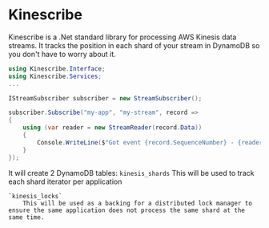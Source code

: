 # Kinescribe

Kinescribe is a .Net standard library for processing AWS Kinesis data streams.
It tracks the position in each shard of your stream in DynamoDB so you don't have to worry about it.

```c#
using Kinescribe.Interface;
using Kinescribe.Services;
...

IStreamSubscriber subscriber = new StreamSubscriber();

subscriber.Subscribe("my-app", "my-stream", record =>
{
    using (var reader = new StreamReader(record.Data))
    {
        Console.WriteLine($"Got event {record.SequenceNumber} - {reader.ReadToEnd()}");
    }
});
```

It will create 2 DynamoDB tables:
	`kinesis_shards` 
		This will be used to track each shard iterator per application
	
	`kinesis_locks`
		This will be used as a backing for a distributed lock manager to ensure the same application does not process the same shard at the same time.
